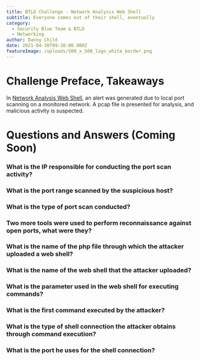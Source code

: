 ```yaml
---
title: BTLO Challenge - Network Analysis Web Shell
subtitle: Everyone comes out of their shell, eventually
category:
  - Security Blue Team & BTLO
  - Networking
author: Danny Child
date: 2021-04-30T09:30:00.000Z
featureImage: /uploads/500_x_500_logo_white_border.png
---
```

# **Challenge Preface, Takeaways**

In [Network Analysis Web Shell](https://blueteamlabs.online/home/challenge/12), an alert was generated due to local port scanning on a monitored network. A pcap file is presented for analysis, and malicious activity is suspected.

# **Questions and Answers (Coming Soon)**

### **What is the IP responsible for conducting the port scan activity?**

### **What is the port range scanned by the suspicious host?**

### **What is the type of port scan conducted?**

### **Two more tools were used to perform reconnaissance against open ports, what were they?**

### **What is the name of the php file through which the attacker uploaded a web shell?**

### **What is the name of the web shell that the attacker uploaded?**

### **What is the parameter used in the web shell for executing commands?**

### **What is the first command executed by the attacker?**

### **What is the type of shell connection the attacker obtains through command execution?**

### **What is the port he uses for the shell connection?**